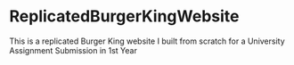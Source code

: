 # ReplicatedBurgerKingWebsite
This is a replicated Burger King website I built from scratch for a University Assignment Submission in 1st Year

